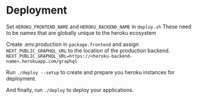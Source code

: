 # Deployment

Set `HEROKU_FRONTEND_NAME` and `HEROKU_BACKEND_NAME` in `deploy.sh`
These need to be names that are globally unique to the heroku ecosystem

Create .env.production in `package.frontend` and assign `NEXT_PUBLIC_GRAPHQL_URL` to the location of the production backend. 
`NEXT_PUBLIC_GRAPHQL_URL=https://<heroku-backend-name>.herokuapp.com/graphql`

Run `./deploy --setup` to create and prepare you heroku instances for deployment. 

And finally, run `./deploy` to deploy your applications. 



